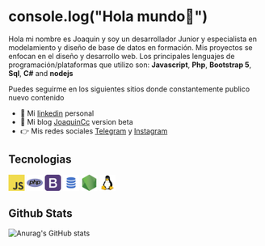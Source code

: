 # console.log("Hola mundo👋")

Hola mi nombre es Joaquin y soy un desarrollador Junior y especialista en modelamiento y diseño de base de datos en formación. Mis proyectos se enfocan en el diseño y desarrollo web. Los principales lenguajes de programación/plataformas que utilizo son: **Javascript**, **Php**, **Bootstrap 5**, **Sql**, **C#** and **nodejs** 

Puedes seguirme en los siguientes sitios donde constantemente publico nuevo contenido

- 💼 Mi [linkedin](https://www.linkedin.com/in/wjoaquincc/) personal
- 📝 Mi blog [JoaquinCc]() version beta
- 👉 Mis redes sociales [Telegram](https://t.me/JOAQUIN_CC) y [Instagram](https://www.instagram.com/joaquin_ccordova/)

## Tecnologias
<div>
  <a><img height="32" width="32" src = "https://raw.githubusercontent.com/github/explore/80688e429a7d4ef2fca1e82350fe8e3517d3494d/topics/javascript/javascript.png"/> </a>
  <a><img height="32" width="32" src = "https://raw.githubusercontent.com/github/explore/ccc16358ac4530c6a69b1b80c7223cd2744dea83/topics/php/php.png"/></a>
  <a><img height="32" width="32" src = "https://raw.githubusercontent.com/github/explore/80688e429a7d4ef2fca1e82350fe8e3517d3494d/topics/bootstrap/bootstrap.png"/></a>
  <a><img height="32" width="32" src = "https://raw.githubusercontent.com/github/explore/80688e429a7d4ef2fca1e82350fe8e3517d3494d/topics/sql/sql.png"/></a>
  <a><img height="32" width="32" src = "https://raw.githubusercontent.com/github/explore/80688e429a7d4ef2fca1e82350fe8e3517d3494d/topics/nodejs/nodejs.png"/></a>
  <a><img height="32" width="32" src = "https://raw.githubusercontent.com/github/explore/80688e429a7d4ef2fca1e82350fe8e3517d3494d/topics/linux/linux.png"/></a>
</div>

## Github Stats
![Anurag's GitHub stats](https://github-readme-stats.vercel.app/api?username=Sonicblader&show_icons=true&theme=tokyonight)




